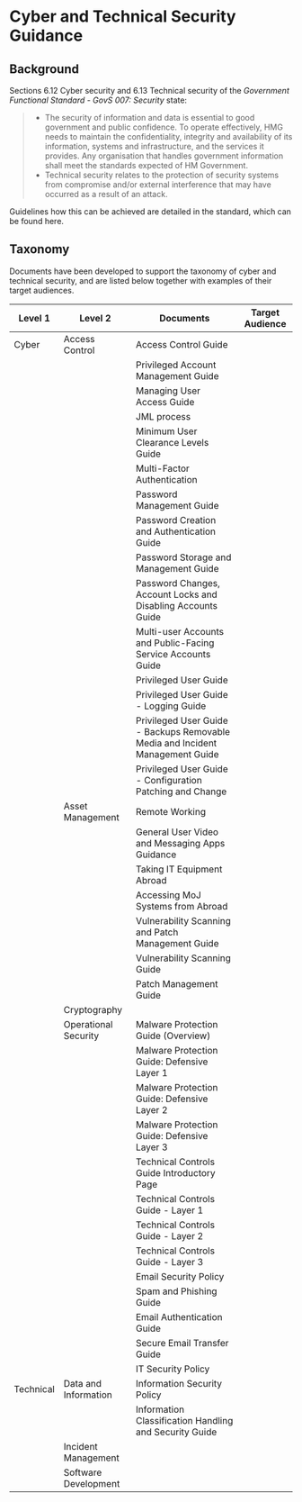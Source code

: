 # Cyber and Technical Security Guidance

## Background

Sections 6.12 Cyber security and 6.13 Technical security of the *Government Functional Standard - GovS 007: Security* state:

> - The security of information and data is essential to good government and public confidence. To operate effectively, HMG needs to maintain the confidentiality, integrity and availability of its information, systems and infrastructure, and the services it provides. Any organisation that handles government information shall meet the standards expected of HM Government.
> - Technical security relates to the protection of security systems from compromise and/or external interference that may have occurred as a result of an attack.

Guidelines how this can be achieved are detailed in the standard, which can be found here.

## Taxonomy

Documents have been developed to support the taxonomy of cyber and technical security, and are listed below together with examples of their target audiences.

| Level 1 | Level 2 | Documents | Target Audience |
| --- | --- | --- | --- |
| Cyber | Access Control | Access Control Guide | |
| | | Privileged Account Management Guide | |
| | | Managing User Access Guide | |
| | | JML process | |
| | | Minimum User Clearance Levels Guide | |
| | | Multi-Factor Authentication | |
| | | Password Management Guide | |
| | | Password Creation and Authentication Guide | |
| | | Password Storage and Management Guide | |
| | | Password Changes, Account Locks and Disabling Accounts Guide | |
| | | Multi-user Accounts and Public-Facing Service Accounts Guide | |
| | | Privileged User Guide | |
| | | Privileged User Guide - Logging Guide |
| | | Privileged User Guide - Backups Removable Media and Incident Management Guide | |
| | | Privileged User Guide - Configuration Patching and Change | |
| | Asset Management | Remote Working | |
| | | General User Video and Messaging Apps Guidance | |
| | | Taking IT Equipment Abroad | |
| | | Accessing MoJ Systems from Abroad | |
| | | Vulnerability Scanning and Patch Management Guide | |
| | | Vulnerability Scanning Guide | |
| | | Patch Management Guide | |
| | Cryptography |
| | Operational Security | Malware Protection Guide (Overview) | |
| | | Malware Protection Guide: Defensive Layer 1 | |
| | | Malware Protection Guide: Defensive Layer 2 | |
| | | Malware Protection Guide: Defensive Layer 3 | |
| | | Technical Controls Guide Introductory Page | |
| | | Technical Controls Guide - Layer 1 | |
| | | Technical Controls Guide - Layer 2 | |
| | | Technical Controls Guide - Layer 3 | |
| | | Email Security Policy | |
| | | Spam and Phishing Guide | |
| | | Email Authentication Guide | |
| | | Secure Email Transfer Guide | |
| | | IT Security Policy | |
| Technical | Data and Information | Information Security Policy | |
| | | Information Classification Handling and Security Guide | |
| | Incident Management |
| | Software Development |
